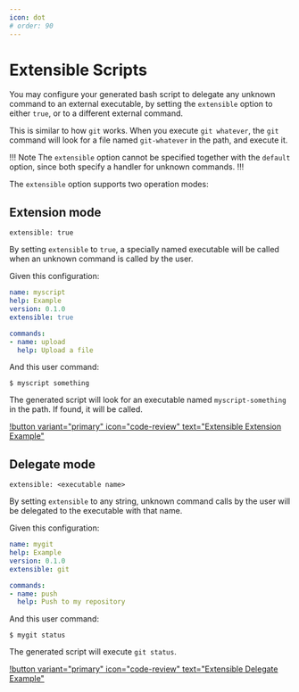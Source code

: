 ```yaml
---
icon: dot
# order: 90
---
```


# Extensible Scripts

You may configure your generated bash script to delegate any unknown command to an external executable, by setting the `extensible` option to either `true`, or to a different external command.

This is similar to how `git` works. When you execute `git whatever`, the `git` command will look for a file named `git-whatever` in the path, and execute it.

!!! Note
The `extensible` option cannot be specified together with the `default` option,
since both specify a handler for unknown commands.
!!!

The `extensible` option supports two operation modes:

## Extension mode

`extensible: true`

By setting `extensible` to `true`, a specially named executable will be called when an unknown command is called by the user.

Given this configuration:

```yaml bashly.yml
name: myscript
help: Example
version: 0.1.0
extensible: true

commands:
- name: upload
  help: Upload a file
```

And this user command:

```shell
$ myscript something

```

The generated script will look for an executable named `myscript-something` in the path. If found, it will be called.

[!button variant="primary" icon="code-review" text="Extensible Extension Example"](https://github.com/DannyBen/bashly/tree/master/examples/extensible#readme)

## Delegate mode

`extensible: <executable name>`

By setting `extensible` to any string, unknown command calls by the user will be delegated to the executable with that name.

Given this configuration:

```yaml bashly.yml
name: mygit
help: Example
version: 0.1.0
extensible: git

commands:
- name: push
  help: Push to my repository
```

And this user command:

```shell
$ mygit status

```

The generated script will execute `git status`.

[!button variant="primary" icon="code-review" text="Extensible Delegate Example"](https://github.com/DannyBen/bashly/tree/master/examples/extensible-delegate#readme)

